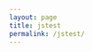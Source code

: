 ```yaml
---
layout: page
title: jstest
permalink: /jstest/
---
```


<center>
  <html>
    <head>
      <script src="https://cdn.jsdelivr.net/npm/p5@1.4.1/lib/p5.js"></script>
      <script src="{{ site.baseurl }}/assets/sketch.js"></script>
    </head>
    <body>
      <main>
      </main>
    </body>
  </html>
</center>
